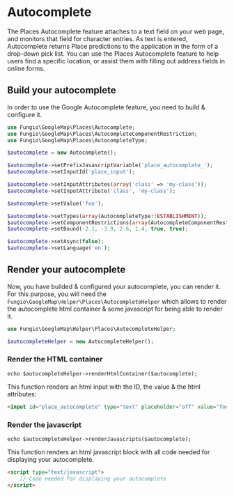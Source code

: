 # Autocomplete

The Places Autocomplete feature attaches to a text field on your web page, and monitors that field for character
entries. As text is entered, Autocomplete returns Place predictions to the application in the form of a drop-down pick
list. You can use the Places Autocomplete feature to help users find a specific location, or assist them with filling
out address fields in online forms.

## Build your autocomplete

In order to use the Google Autocomplete feature, you need to build & configure it.

``` php
use Fungio\GoogleMap\Places\Autocomplete;
use Fungio\GoogleMap\Places\AutocompleteComponentRestriction;
use Fungio\GoogleMap\Places\AutocompleteType;

$autocomplete = new Autocomplete();

$autocomplete->setPrefixJavascriptVariable('place_autocomplete_');
$autocomplete->setInputId('place_input');

$autocomplete->setInputAttributes(array('class' => 'my-class'));
$autocomplete->setInputAttribute('class', 'my-class');

$autocomplete->setValue('foo');

$autocomplete->setTypes(array(AutocompleteType::ESTABLISHMENT));
$autocomplete->setComponentRestrictions(array(AutocompleteComponentRestriction::COUNTRY => 'fr'));
$autocomplete->setBound(-2.1, -3.9, 2.6, 1.4, true, true);

$autocomplete->setAsync(false);
$autocomplete->setLanguage('en');
```

## Render your autocomplete

Now, you have builded & configured your autocomplete, you can render it. For this purpose, you will need the
`Fungio\GoogleMap\Helper\Places\AutocompleteHelper` which allows to render the autocomplete html container & some
javascript for being able to render it.

``` php
use Fungio\GoogleMap\Helper\Places\AutocompleteHelper;

$autocompleteHelper = new AutocompleteHelper();
```

### Render the HTML container

```
echo $autocompleteHelper->renderHtmlContainer($autocomplete);
```

This function renders an html input with the ID, the value & the html attributes:

``` html
<input id="place_autocomplete" type="text" placeholder="off" value="foo" />
```

### Render the javascript

```
echo $autocompleteHelper->renderJavascripts($autocomplete);
```

This function renders an html javascript block with all code needed for displaying your autocomplete.

``` html
<script type="text/javascript">
    // Code needed for displaying your autocomplete
</script>
```
